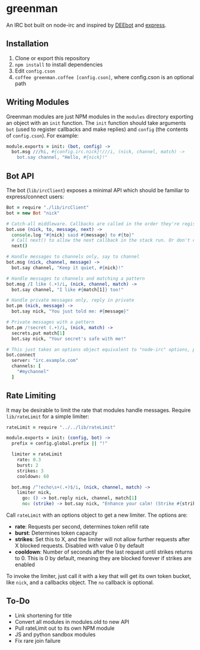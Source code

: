 # greenman
An IRC bot built on node-irc and inspired by [DEEbot](https://github.com/DEElekgolo/DEEbot) and [express](http://expressjs.com/).

## Installation
1. Clone or export this repository
2. `npm install` to install dependencies
3. Edit `config.cson`
4. `coffee greenman.coffee [config.cson]`, where config.cson is an optional path

## Writing Modules
Greenman modules are just NPM modules in the `modules` directory exporting an object with an `init` function.
The `init` function should take arguments `bot` (used to register callbacks and make replies) and `config` (the contents of `config.cson`). For example:

```coffee
module.exports = init: (bot, config) ->
  bot.msg ///hi, #{config.irc.nick}!///i, (nick, channel, match) ->
    bot.say channel, "Hello, #{nick}!"
```

## Bot API
The bot (`lib/ircClient`) exposes a minimal API which should be familiar to express/connect users:

```coffee
Bot = require "./lib/ircClient"
bot = new Bot "nick"

# Catch-all middleware. Callbacks are called in the order they're registered
bot.use (nick, to, message, next) ->
  console.log "#{nick} said #{message} to #{to}"
  # Call next() to allow the next callback in the stack run. Or don't call it and the stack will abort
  next()

# Handle messages to channels only, say to channel
bot.msg (nick, channel, message) ->
  bot.say channel, "Keep it quiet, #{nick}!"

# Handle messages to channels and matching a pattern
bot.msg /I like (.+)/i, (nick, channel, match) ->
  bot.say channel, "I like #{match[1]} too!"

# Handle private messages only, reply in private
bot.pm (nick, message) ->
  bot.say nick, "You just told me: #{message}"

# Private messages with a pattern
bot.pm /!secret (.+)/i, (nick, match) ->
  secrets.put match[1]
  bot.say nick, "Your secret's safe with me!"

# This just takes an options object equivalent to "node-irc" options, plus the server field
bot.connect
  server: "irc.example.com"
  channels: [
    "#mychannel"
  ]
```

## Rate Limiting
It may be desirable to limit the rate that modules handle messages. Require `lib/rateLimit` for a simple limiter:

```coffee
rateLimit = require "../../lib/rateLimit"

module.exports = init: (config, bot) ->
  prefix = config.global.prefix || "!"

  limiter = rateLimit
    rate: 0.3
    burst: 2
    strikes: 3
    cooldown: 60

  bot.msg /^!echo\s+(.+)$/i, (nick, channel, match) ->
    limiter nick,
      go: () -> bot.reply nick, channel, match[1]
      no: (strike) -> bot.say nick, "Enhance your calm! (Strike #{strike} of 3)"
```

Call `rateLimit` with an options object to get a new limiter. The options are:
* **rate**: Requests per second, determines token refill rate
* **burst**: Determines token capacity
* **strikes**: Set this to X, and the limiter will not allow further requests after X blocked requests. Disabled with value 0 by default
* **cooldown**: Number of seconds after the last request until strikes returns to 0. This is 0 by default, meaning they are blocked forever if strikes are enabled

To invoke the limiter, just call it with a key that will get its own token bucket, like `nick`, and a callbacks object. The `no` callback is optional.

## To-Do
* Link shortening for title
* Convert all modules in modules.old to new API
* Pull rateLimit out to its own NPM module
* JS and python sandbox modules
* Fix rare join failure